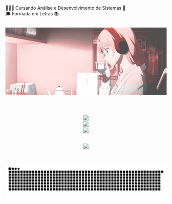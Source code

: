 
👩🏼‍💻 Cursando Análise e Desenvolvimento de Sistemas 🎯<br> 🎓  Formada em Letras 📚

##

<div align="center">
  <img src="Asuna_Gif.webp" alt="Uma garota ruiva, com fones vermelhos, tomando algo em sua xícara">
</div>

##


<br>

<div align="center"> 
 
![](https://github-readme-stats.vercel.app/api?username=tamirisrbarbosa&theme=shadow_red&hide_border=false&include_all_commits=true&count_private=false) <br> 
![](https://github-readme-streak-stats.herokuapp.com/?user=tamirisrbarbosa&theme=shadow_red&hide_border=false)<br/>
![](https://github-readme-stats.vercel.app/api/top-langs/?username=tamirisrbarbosa&theme=shadow_red&hide_border=false&include_all_commits=true&count_private=false&layout=compact)

</div>

<br>

<div align="center"> 
  <a href="mailto:liviafariabraz282@gmail.com"><img src="https://img.shields.io/badge/-Gmail-%23333?style=for-the-badge&logo=gmail&logoColor=white" target="_blank"></a>
</div>

<br>

<div align="center" [![](https://visitcount.itsvg.in/api?id=tamirisrbarbosa&icon=3&color=12)](https://visitcount.itsvg.in) 
</div>



##


              
<picture>
  <source media="(prefers-color-scheme: dark)" srcset="github-user-contribution.svg" />
  <source media="(prefers-color-scheme: light)" srcset="github-user-contribution.svg" />
  <img alt="GitHub snake animation" src="github-user-contribution.svg" />
</picture>
